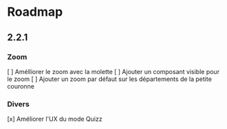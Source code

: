 # Roadmap

## 2.2.1

### Zoom

[ ] Amélliorer le zoom avec la molette
[ ] Ajouter un composant visible pour le zoom
[ ] Ajouter un zoom par défaut sur les départements de la petite couronne

### Divers

[x] Améliorer l'UX du mode Quizz
